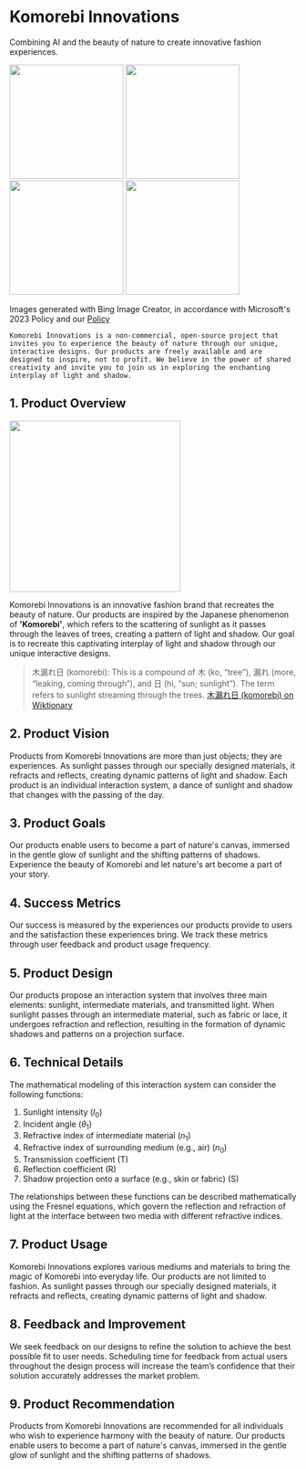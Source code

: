 # Komorebi Innovations

Combining AI and the beauty of nature to create innovative fashion experiences.


<p float="left">
  <img src="https://user-images.githubusercontent.com/25856410/239756334-0d5a8c44-8708-4ed3-9242-05e7cf893e79.JPG" width="200" />
  <img src="https://user-images.githubusercontent.com/25856410/239756337-ecdef897-68f4-4133-9752-d678c7fd38f7.JPG" width="200" />
  <img src="https://user-images.githubusercontent.com/25856410/239757937-090e23bd-ac65-4342-9c47-9b9ab60768bf.jpeg" width="200" />
  <img src="https://user-images.githubusercontent.com/25856410/239758042-4d707222-7ff2-4373-9a8d-2451303df689.jpeg" width="200" />
</p>

Images generated with Bing Image Creator, in accordance with Microsoft's 2023 Policy and our [Policy](https://github.com/Komorebi-Innovations/Policy/Policy.md)

`
Komorebi Innovations is a non-commercial, open-source project that invites you to experience the beauty of nature through our unique, interactive designs. Our products are freely available and are designed to inspire, not to profit. We believe in the power of shared creativity and invite you to join us in exploring the enchanting interplay of light and shadow.
`

## 1. Product Overview

<p float="left">
  <img src="https://user-images.githubusercontent.com/25856410/239758418-91d3adc2-e7bc-4138-99b3-17a4d72e8213.JPG" width="300" />
</p>

Komorebi Innovations is an innovative fashion brand that recreates the beauty of nature. Our products are inspired by the Japanese phenomenon of **'Komorebi'**, which refers to the scattering of sunlight as it passes through the leaves of trees, creating a pattern of light and shadow. Our goal is to recreate this captivating interplay of light and shadow through our unique interactive designs.

> 木漏れ日 (komorebi): This is a compound of 木 (ko, “tree”), 漏れ (more, “leaking, coming through”), and 日 (hi, “sun; sunlight”). The term refers to sunlight streaming through the trees.
[木漏れ日 (komorebi) on Wiktionary](https://en.wiktionary.org/wiki/%E6%9C%A8%E6%BC%8F%E3%82%8C%E6%97%A5#:~:text=%E6%9C%A8%E6%BC%8F%E3%82%8C%E6%97%A5%20(komorebi)%3A%20sunlight%20streaming%20through%20the%20trees.)

## 2. Product Vision

Products from Komorebi Innovations are more than just objects; they are experiences. As sunlight passes through our specially designed materials, it refracts and reflects, creating dynamic patterns of light and shadow. Each product is an individual interaction system, a dance of sunlight and shadow that changes with the passing of the day.

## 3. Product Goals

Our products enable users to become a part of nature's canvas, immersed in the gentle glow of sunlight and the shifting patterns of shadows. Experience the beauty of Komorebi and let nature's art become a part of your story.

## 4. Success Metrics

Our success is measured by the experiences our products provide to users and the satisfaction these experiences bring. We track these metrics through user feedback and product usage frequency.

## 5. Product Design

Our products propose an interaction system that involves three main elements: sunlight, intermediate materials, and transmitted light. When sunlight passes through an intermediate material, such as fabric or lace, it undergoes refraction and reflection, resulting in the formation of dynamic shadows and patterns on a projection surface.

## 6. Technical Details

The mathematical modeling of this interaction system can consider the following functions:

1. Sunlight intensity ($I_0$)
2. Incident angle ($\theta_1$)
3. Refractive index of intermediate material ($n_1$)
4. Refractive index of surrounding medium (e.g., air) ($n_0$)
5. Transmission coefficient (T)
6. Reflection coefficient (R)
7. Shadow projection onto a surface (e.g., skin or fabric) (S)

The relationships between these functions can be described mathematically using the Fresnel equations, which govern the reflection and refraction of light at the interface between two media with different refractive indices.

## 7. Product Usage

Komorebi Innovations explores various mediums and materials to bring the magic of Komorebi into everyday life. Our products are not limited to fashion. As sunlight passes through our specially designed materials, it refracts and reflects, creating dynamic patterns of light and shadow.

## 8. Feedback and Improvement

We seek feedback on our designs to refine the solution to achieve the best possible fit to user needs. Scheduling time for feedback from actual users throughout the design process will increase the team’s confidence that their solution accurately addresses the market problem.

## 9. Product Recommendation

Products from Komorebi Innovations are recommended for all individuals who wish to experience harmony with the beauty of nature. Our products enable users to become a part of nature's canvas, immersed in the gentle glow of sunlight and the shifting patterns of shadows.
